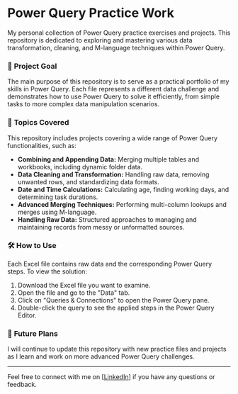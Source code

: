 # Power Query Practice Work

My personal collection of Power Query practice exercises and projects. This repository is dedicated to exploring and mastering various data transformation, cleaning, and M-language techniques within Power Query.

### 🎯 **Project Goal**
The main purpose of this repository is to serve as a practical portfolio of my skills in Power Query. Each file represents a different data challenge and demonstrates how to use Power Query to solve it efficiently, from simple tasks to more complex data manipulation scenarios.

### 📂 **Topics Covered**
This repository includes projects covering a wide range of Power Query functionalities, such as:

* **Combining and Appending Data:** Merging multiple tables and workbooks, including dynamic folder data.
* **Data Cleaning and Transformation:** Handling raw data, removing unwanted rows, and standardizing data formats.
* **Date and Time Calculations:** Calculating age, finding working days, and determining task durations.
* **Advanced Merging Techniques:** Performing multi-column lookups and merges using M-language.
* **Handling Raw Data:** Structured approaches to managing and maintaining records from messy or unformatted sources.

### 🛠️ **How to Use**
Each Excel file contains raw data and the corresponding Power Query steps. To view the solution:

1.  Download the Excel file you want to examine.
2.  Open the file and go to the "Data" tab.
3.  Click on "Queries & Connections" to open the Power Query pane.
4.  Double-click the query to see the applied steps in the Power Query Editor.

### 🚀 **Future Plans**
I will continue to update this repository with new practice files and projects as I learn and work on more advanced Power Query challenges.

---

Feel free to connect with me on [[LinkedIn](https://www.linkedin.com/in/rahulsingh1508032004/)] if you have any questions or feedback.
